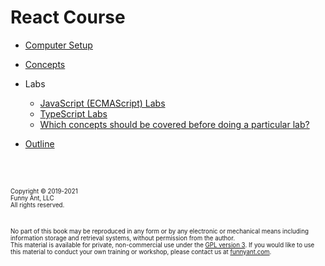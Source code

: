 # React Course

- [Computer Setup](Setup.md)
- [Concepts](concepts/00-FrontMatter.md)
- Labs

  - [JavaScript (ECMAScript) Labs](./labs/js/00-FrontMatter.md)
  - [TypeScript Labs](./labs/ts/00-FrontMatter.md)
  - [Which concepts should be covered before doing a particular lab?](./PrerequisiteConceptsForLabs.md)

- [Outline](Outline.md)

&nbsp;  
&nbsp;

<sub><sup>
Copyright © 2019-2021  
Funny Ant, LLC  
All rights reserved.  
</sup></sub>
&nbsp;
&nbsp;

<sub><sup>
No part of this book may be reproduced in any form or by any electronic or mechanical means including
information storage and retrieval systems, without permission from the author.  
This material is available for private, non-commercial use under the [GPL version 3](http://www.gnu.org/licenses/gpl-3.0-standalone.html). If you would like to use this material to conduct your own training or workshop, please contact us at [funnyant.com](https://www.funnyant.com/contact).
</sup></sub>
